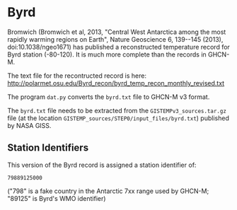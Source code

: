Byrd
====

Bromwich (Bromwich et al, 2013, "Central West Antarctica among
the most rapidly warming regions on Earth", Nature Geoscience 6,
139--145 (2013), doi:10.1038/ngeo1671) has published a
reconstructed temperature record for Byrd station (-80-120). It
is much more complete than the records in GHCN-M.

The text file for the recontructed record is here:
http://polarmet.osu.edu/Byrd_recon/byrd_temp_recon_monthly_revised.txt

The program `dat.py` converts the `byrd.txt` file to GHCN-M v3 format.

The `byrd.txt` file needs to be extracted from the
`GISTEMPv3_sources.tar.gz` file (at the location
`GISTEMP_sources/STEP0/input_files/byrd.txt`) published by NASA GISS.

## Station Identifiers

This version of the Byrd record is assigned a station identifier of:

    79889125000

("798" is a fake country in the Antarctic 7xx range used by
GHCN-M; "89125" is Byrd's WMO identifier)
